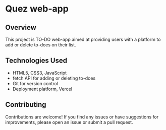 # Quez web-app

## Overview

This project is TO-DO web-app aimed at providing users with a platform to add or delete to-does on their list.

## Technologies Used

- HTML5, CSS3, JavaScript
- fetch API for adding or deleting to-does
- Git for version control
- Deployment platform, Vercel

## Contributing

Contributions are welcome! If you find any issues or have suggestions for improvements, please open an issue or submit a pull request.

